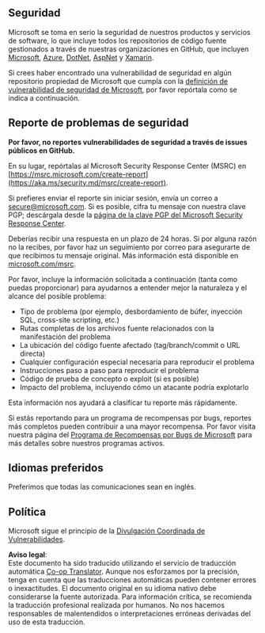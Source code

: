 <!--
CO_OP_TRANSLATOR_METADATA:
{
  "original_hash": "57f14126c1c6add76b3aef3844dfe4e3",
  "translation_date": "2025-07-16T15:37:57+00:00",
  "source_file": "SECURITY.md",
  "language_code": "es"
}
-->
## Seguridad

Microsoft se toma en serio la seguridad de nuestros productos y servicios de software, lo que incluye todos los repositorios de código fuente gestionados a través de nuestras organizaciones en GitHub, que incluyen [Microsoft](https://github.com/Microsoft), [Azure](https://github.com/Azure), [DotNet](https://github.com/dotnet), [AspNet](https://github.com/aspnet) y [Xamarin](https://github.com/xamarin).

Si crees haber encontrado una vulnerabilidad de seguridad en algún repositorio propiedad de Microsoft que cumpla con la [definición de vulnerabilidad de seguridad de Microsoft](https://aka.ms/security.md/definition), por favor repórtala como se indica a continuación.

## Reporte de problemas de seguridad

**Por favor, no reportes vulnerabilidades de seguridad a través de issues públicos en GitHub.**

En su lugar, repórtalas al Microsoft Security Response Center (MSRC) en [https://msrc.microsoft.com/create-report](https://aka.ms/security.md/msrc/create-report).

Si prefieres enviar el reporte sin iniciar sesión, envía un correo a [secure@microsoft.com](mailto:secure@microsoft.com). Si es posible, cifra tu mensaje con nuestra clave PGP; descárgala desde la [página de la clave PGP del Microsoft Security Response Center](https://aka.ms/security.md/msrc/pgp).

Deberías recibir una respuesta en un plazo de 24 horas. Si por alguna razón no la recibes, por favor haz un seguimiento por correo para asegurarte de que recibimos tu mensaje original. Más información está disponible en [microsoft.com/msrc](https://www.microsoft.com/msrc).

Por favor, incluye la información solicitada a continuación (tanta como puedas proporcionar) para ayudarnos a entender mejor la naturaleza y el alcance del posible problema:

  * Tipo de problema (por ejemplo, desbordamiento de búfer, inyección SQL, cross-site scripting, etc.)
  * Rutas completas de los archivos fuente relacionados con la manifestación del problema
  * La ubicación del código fuente afectado (tag/branch/commit o URL directa)
  * Cualquier configuración especial necesaria para reproducir el problema
  * Instrucciones paso a paso para reproducir el problema
  * Código de prueba de concepto o exploit (si es posible)
  * Impacto del problema, incluyendo cómo un atacante podría explotarlo

Esta información nos ayudará a clasificar tu reporte más rápidamente.

Si estás reportando para un programa de recompensas por bugs, reportes más completos pueden contribuir a una mayor recompensa. Por favor visita nuestra página del [Programa de Recompensas por Bugs de Microsoft](https://aka.ms/security.md/msrc/bounty) para más detalles sobre nuestros programas activos.

## Idiomas preferidos

Preferimos que todas las comunicaciones sean en inglés.

## Política

Microsoft sigue el principio de la [Divulgación Coordinada de Vulnerabilidades](https://aka.ms/security.md/cvd).

**Aviso legal**:  
Este documento ha sido traducido utilizando el servicio de traducción automática [Co-op Translator](https://github.com/Azure/co-op-translator). Aunque nos esforzamos por la precisión, tenga en cuenta que las traducciones automáticas pueden contener errores o inexactitudes. El documento original en su idioma nativo debe considerarse la fuente autorizada. Para información crítica, se recomienda la traducción profesional realizada por humanos. No nos hacemos responsables de malentendidos o interpretaciones erróneas derivadas del uso de esta traducción.